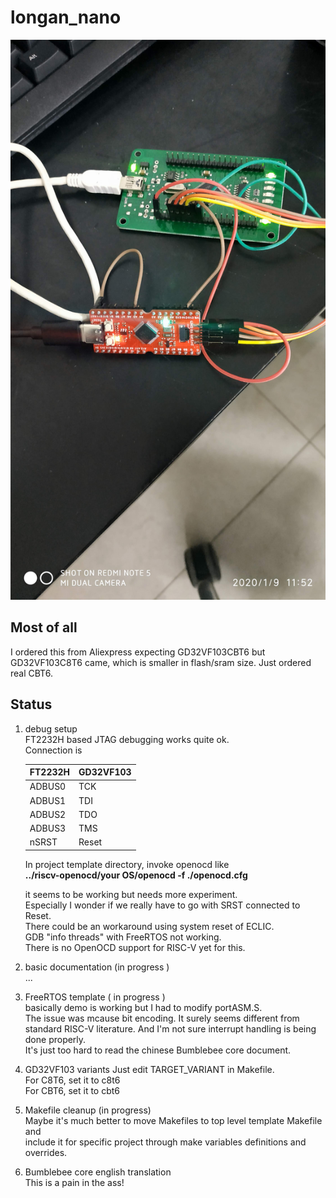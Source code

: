 # longan_nano
![Setup](doc/setup.jpg "setup")

## Most of all
I ordered this from Aliexpress expecting GD32VF103CBT6 but GD32VF103C8T6 came, which is smaller in flash/sram size.
Just ordered real CBT6.

## Status
1. debug setup  
   FT2232H based JTAG debugging works quite ok.  
   Connection is  

   | FT2232H | GD32VF103 |
   | ------- | --------- |
   | ADBUS0  | TCK       |
   | ADBUS1  | TDI       |
   | ADBUS2  | TDO       |
   | ADBUS3  | TMS       |
   | nSRST   | Reset     |

   In project template directory, invoke openocd like  
   **../riscv-openocd/your OS/openocd -f ./openocd.cfg**

   it seems to be working but needs more experiment.  
   Especially I wonder if we really have to go with SRST connected to Reset.  
   There could be an workaround using system reset of ECLIC.  
   GDB "info threads" with FreeRTOS not working.  
   There is no OpenOCD support for RISC-V yet for this.
2. basic documentation (in progress )  
   ...
3. FreeRTOS template ( in progress )  
   basically demo is working but I had to modify portASM.S.  
   The issue was mcause bit encoding. It surely seems different from  
   standard RISC-V literature.
   And I'm not sure interrupt handling is being done properly.  
   It's just too hard to read the chinese Bumblebee core document.  
4. GD32VF103 variants
   Just edit TARGET_VARIANT in Makefile.  
   For C8T6, set it to c8t6  
   For CBT6, set it to cbt6

5. Makefile cleanup (in progress)  
   Maybe it's much better to move Makefiles to top level template Makefile and  
   include it for specific project through make variables definitions and overrides.

6. Bumblebee core english translation  
   This is a pain in the ass!
